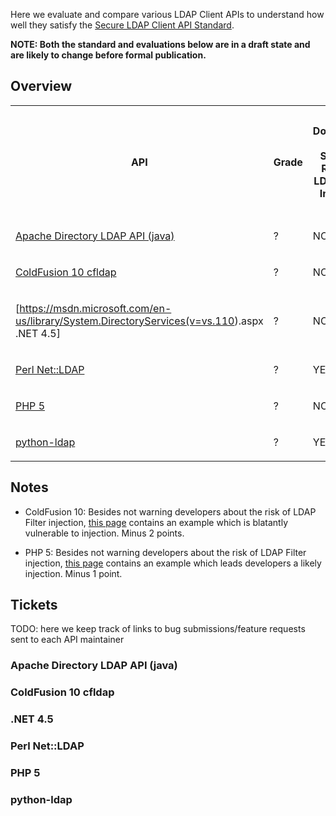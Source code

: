 Here we evaluate and compare various LDAP Client APIs to understand how
well they satisfy the [Secure LDAP Client API
Standard](Projects/OWASP_Framework_Security_Project/Secure_LDAP_API_Standard "wikilink").

**NOTE: Both the standard and evaluations below are in a draft state and
are likely to change before formal publication.**

## Overview

<table class="wikitable">

<tr>

<th>

API

</th>

<th>

Grade

</th>

<th>

Documents the Security Risks of LDAP Filter Injection

</th>

<th>

Documents LDAP Bind Authentication Without Filter Queries

</th>

<th>

Provides an LDAP Filter Escape Function

</th>

<th>

Provides LDAP Filter Syntax Templates

</th>

<th>

Provides an Abstract API for LDAP Filter Queries

</th>

<th>

Supports LDAP with StartTLS

</th>

<th>

Supports LDAPS

</th>

<th>

Enables SSL/TLS Certificate Validation by Default

</th>

<th>

Documents the Customization of Trusted Certificate Authorities

</th>

<th>

Documents the Risk of Disabling Certificate Validation

</th>

<th>

Score

</th>

</tr>

<tr>

<td>

[Apache Directory LDAP API
(java)](http://directory.apache.org/api/user-guide/2-basic-ldap-api-usage.html)

</td>

<td>

?

</td>

<td>

NO

</td>

<td>

?

</td>

<td>

NO

</td>

<td>

NO

</td>

<td>

NO

</td>

<td>

?

</td>

<td>

?

</td>

<td>

?

</td>

<td>

?

</td>

<td>

?

</td>

<td>

?

</td>

</tr>

<tr>

<td>

[ColdFusion 10
cfldap](https://helpx.adobe.com/coldfusion/cfml-reference/coldfusion-tags/tags-j-l/cfldap.html)

</td>

<td>

?

</td>

<td>

NO (-2)

</td>

<td>

?

</td>

<td>

NO

</td>

<td>

NO

</td>

<td>

NO

</td>

<td>

?

</td>

<td>

?

</td>

<td>

?

</td>

<td>

?

</td>

<td>

?

</td>

<td>

?

</td>

</tr>

<tr>

<td>

\[<https://msdn.microsoft.com/en-us/library/System.DirectoryServices(v=vs.110>).aspx
.NET 4.5\]

</td>

<td>

?

</td>

<td>

NO

</td>

<td>

?

</td>

<td>

NO

</td>

<td>

NO

</td>

<td>

NO

</td>

<td>

?

</td>

<td>

?

</td>

<td>

?

</td>

<td>

?

</td>

<td>

?

</td>

<td>

?

</td>

</tr>

<tr>

<td>

[Perl
Net::LDAP](http://search.cpan.org/~marschap/perl-ldap/lib/Net/LDAP.pod)

</td>

<td>

?

</td>

<td>

YES

</td>

<td>

?

</td>

<td>

NO

</td>

<td>

NO

</td>

<td>

NO

</td>

<td>

?

</td>

<td>

?

</td>

<td>

?

</td>

<td>

?

</td>

<td>

?

</td>

<td>

?

</td>

</tr>

<tr>

<td>

[PHP 5](http://php.net/manual/en/ref.ldap.php)

</td>

<td>

?

</td>

<td>

NO (-1)

</td>

<td>

?

</td>

<td>

YES

</td>

<td>

NO

</td>

<td>

NO

</td>

<td>

?

</td>

<td>

?

</td>

<td>

?

</td>

<td>

?

</td>

<td>

?

</td>

<td>

?

</td>

</tr>

<tr>

<td>

[python-ldap](http://www.python-ldap.org/)

</td>

<td>

?

</td>

<td>

YES

</td>

<td>

?

</td>

<td>

YES

</td>

<td>

YES

</td>

<td>

NO

</td>

<td>

?

</td>

<td>

?

</td>

<td>

?

</td>

<td>

?

</td>

<td>

?

</td>

<td>

?

</td>

</tr>

</table>

## Notes

  - ColdFusion 10: Besides not warning developers about the risk of LDAP
    Filter injection, [this
    page](http://help.adobe.com/en_US/ColdFusion/10.0/Developing/WSc3ff6d0ea77859461172e0811cbec0eb56-7fe5.html)
    contains an example which is blatantly vulnerable to injection.
    Minus 2 points.

<!-- end list -->

  - PHP 5: Besides not warning developers about the risk of LDAP Filter
    injection, [this
    page](http://php.net/manual/en/function.ldap-search.php) contains an
    example which leads developers a likely injection. Minus 1 point.

## Tickets

TODO: here we keep track of links to bug submissions/feature requests
sent to each API maintainer

### Apache Directory LDAP API (java)

### ColdFusion 10 cfldap

### .NET 4.5

### Perl Net::LDAP

### PHP 5

### python-ldap